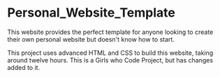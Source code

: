 # Personal_Website_Template
This website provides the perfect template for anyone looking to create their own personal website but doesn't know how to start.

This project uses advanced HTML and CSS to build this website, taking around twelve hours. This is a Girls who Code Project, but has changes added to it.
